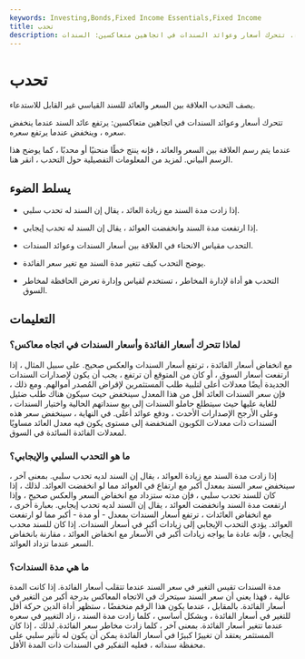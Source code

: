 ```yaml
---
keywords: Investing,Bonds,Fixed Income Essentials,Fixed Income
title: تحدب
description: يصف التحدب العلاقة بين السعر والعائد للسند القياسي غير القابل للاستدعاء. تتحرك أسعار وعوائد السندات في اتجاهين متعاكسين: السندات
---
```


# تحدب
يصف التحدب العلاقة بين السعر والعائد للسند القياسي غير القابل للاستدعاء.

تتحرك أسعار وعوائد السندات في اتجاهين متعاكسين: يرتفع عائد السند عندما ينخفض سعره ، وينخفض عندما يرتفع سعره.

عندما يتم رسم العلاقة بين السعر والعائد ، فإنه ينتج خطًا منحنيًا أو محدبًا ، كما يوضح هذا الرسم البياني. لمزيد من المعلومات التفصيلية حول التحدب ، انقر هنا.

## يسلط الضوء

- إذا زادت مدة السند مع زيادة العائد ، يقال إن السند له تحدب سلبي.

- إذا ارتفعت مدة السند وانخفضت العوائد ، يقال إن السند له تحدب إيجابي.

- التحدب مقياس الانحناء في العلاقة بين أسعار السندات وعوائد السندات.

- يوضح التحدب كيف تتغير مدة السند مع تغير سعر الفائدة.

- التحدب هو أداة لإدارة المخاطر ، تستخدم لقياس وإدارة تعرض الحافظة لمخاطر السوق.

## التعليمات

### لماذا تتحرك أسعار الفائدة وأسعار السندات في اتجاه معاكس؟

مع انخفاض أسعار الفائدة ، ترتفع أسعار السندات والعكس صحيح. على سبيل المثال ، إذا ارتفعت أسعار السوق ، أو كان من المتوقع أن ترتفع ، يجب أن يكون لإصدارات السندات الجديدة أيضًا معدلات أعلى لتلبية طلب المستثمرين لإقراض المُصدر أموالهم. ومع ذلك ، فإن سعر السندات العائد أقل من هذا المعدل سينخفض حيث سيكون هناك طلب ضئيل للغاية عليها حيث سيتطلع حاملو السندات إلى بيع سنداتهم الحالية واختيار السندات ، وعلى الأرجح الإصدارات الأحدث ، ودفع عوائد أعلى. في النهاية ، سينخفض سعر هذه السندات ذات معدلات الكوبون المنخفضة إلى مستوى يكون فيه معدل العائد مساويًا لمعدلات الفائدة السائدة في السوق.

### ما هو التحدب السلبي والإيجابي؟

إذا زادت مدة السند مع زيادة العوائد ، يقال إن السند لديه تحدب سلبي. بمعنى آخر ، سينخفض سعر السند بمعدل أكبر مع ارتفاع في العوائد مما لو انخفضت العوائد. لذلك ، إذا كان للسند تحدب سلبي ، فإن مدته ستزداد مع انخفاض السعر والعكس صحيح ، وإذا ارتفعت مدة السند وانخفضت العوائد ، يقال إن السند لديه تحدب إيجابي. بعبارة أخرى ، مع انخفاض العائدات ، ترتفع أسعار السندات بمعدل - أو مدة - أكبر مما لو ارتفعت العوائد. يؤدي التحدب الإيجابي إلى زيادات أكبر في أسعار السندات. إذا كان للسند محدب إيجابي ، فإنه عادة ما يواجه زيادات أكبر في الأسعار مع انخفاض العوائد ، مقارنة بانخفاض السعر عندما تزداد العوائد.

### ما هي مدة السندات؟

مدة السندات تقيس التغير في سعر السند عندما تتقلب أسعار الفائدة. إذا كانت المدة عالية ، فهذا يعني أن سعر السند سيتحرك في الاتجاه المعاكس بدرجة أكبر من التغير في أسعار الفائدة. بالمقابل ، عندما يكون هذا الرقم منخفضًا ، ستظهر أداة الدين حركة أقل للتغير في أسعار الفائدة ، وبشكل أساسي ، كلما زادت مدة السند ، زاد التغيير في سعره عندما تتغير أسعار الفائدة. بمعنى آخر ، كلما زادت مخاطر سعر الفائدة. لذلك ، إذا كان المستثمر يعتقد أن تغييرًا كبيرًا في أسعار الفائدة يمكن أن يكون له تأثير سلبي على محفظة سنداته ، فعليه التفكير في السندات ذات المدة الأقل.

